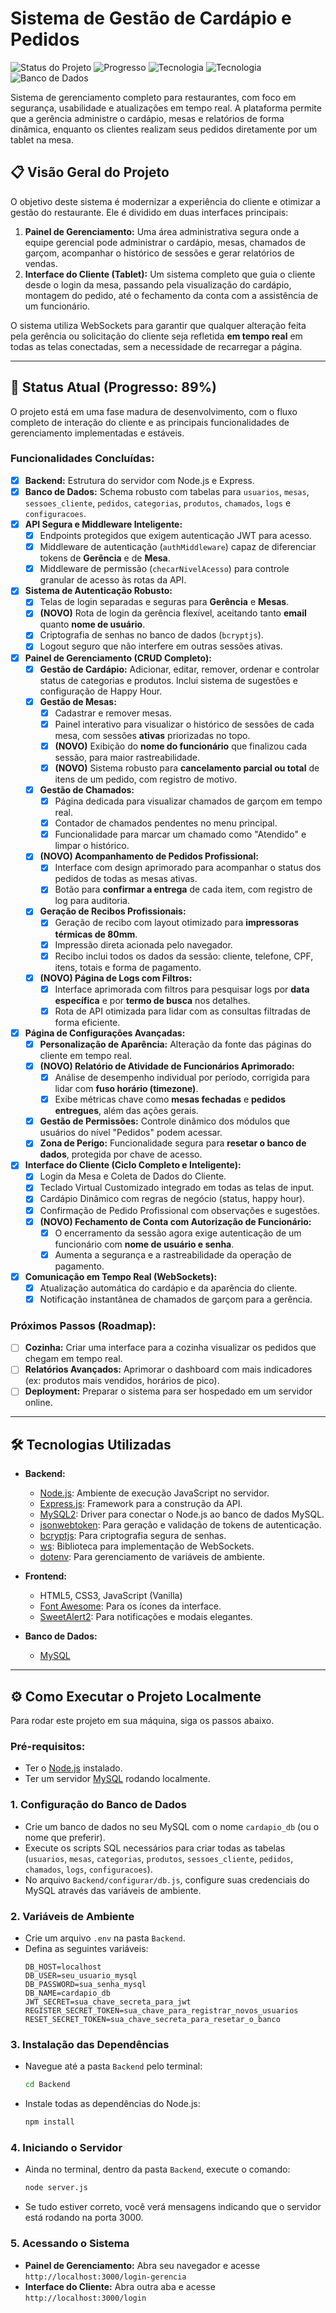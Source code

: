 # Sistema de Gestão de Cardápio e Pedidos

![Status do Projeto](https://img.shields.io/badge/status-em%20desenvolvimento-yellow ) ![Progresso](https://img.shields.io/badge/progresso-89%25-brightgreen ) ![Tecnologia](https://img.shields.io/badge/backend-Node.js%20%26%20Express-green ) ![Tecnologia](https://img.shields.io/badge/frontend-HTML,%20CSS,%20JS-blue ) ![Banco de Dados](https://img.shields.io/badge/database-MySQL-blueviolet )

Sistema de gerenciamento completo para restaurantes, com foco em segurança, usabilidade e atualizações em tempo real. A plataforma permite que a gerência administre o cardápio, mesas e relatórios de forma dinâmica, enquanto os clientes realizam seus pedidos diretamente por um tablet na mesa.

## 📋 Visão Geral do Projeto

O objetivo deste sistema é modernizar a experiência do cliente e otimizar a gestão do restaurante. Ele é dividido em duas interfaces principais:

1.  **Painel de Gerenciamento:** Uma área administrativa segura onde a equipe gerencial pode administrar o cardápio, mesas, chamados de garçom, acompanhar o histórico de sessões e gerar relatórios de vendas.
2.  **Interface do Cliente (Tablet):** Um sistema completo que guia o cliente desde o login da mesa, passando pela visualização do cardápio, montagem do pedido, até o fechamento da conta com a assistência de um funcionário.

O sistema utiliza WebSockets para garantir que qualquer alteração feita pela gerência ou solicitação do cliente seja refletida **em tempo real** em todas as telas conectadas, sem a necessidade de recarregar a página.

---

## 🚀 Status Atual (Progresso: 89%)

O projeto está em uma fase madura de desenvolvimento, com o fluxo completo de interação do cliente e as principais funcionalidades de gerenciamento implementadas e estáveis.

### Funcionalidades Concluídas:
-   [x] **Backend:** Estrutura do servidor com Node.js e Express.
-   [x] **Banco de Dados:** Schema robusto com tabelas para `usuarios`, `mesas`, `sessoes_cliente`, `pedidos`, `categorias`, `produtos`, `chamados`, `logs` e `configuracoes`.
-   [x] **API Segura e Middleware Inteligente:**
    -   [x] Endpoints protegidos que exigem autenticação JWT para acesso.
    -   [x] Middleware de autenticação (`authMiddleware`) capaz de diferenciar tokens de **Gerência** e de **Mesa**.
    -   [x] Middleware de permissão (`checarNivelAcesso`) para controle granular de acesso às rotas da API.
-   [x] **Sistema de Autenticação Robusto:**
    -   [x] Telas de login separadas e seguras para **Gerência** e **Mesas**.
    -   [x] **(NOVO)** Rota de login da gerência flexível, aceitando tanto **email** quanto **nome de usuário**.
    -   [x] Criptografia de senhas no banco de dados (`bcryptjs`).
    -   [x] Logout seguro que não interfere em outras sessões ativas.
-   [x] **Painel de Gerenciamento (CRUD Completo):**
    -   [x] **Gestão de Cardápio:** Adicionar, editar, remover, ordenar e controlar status de categorias e produtos. Inclui sistema de sugestões e configuração de Happy Hour.
    -   [x] **Gestão de Mesas:**
        -   [x] Cadastrar e remover mesas.
        -   [x] Painel interativo para visualizar o histórico de sessões de cada mesa, com sessões **ativas** priorizadas no topo.
        -   [x] **(NOVO)** Exibição do **nome do funcionário** que finalizou cada sessão, para maior rastreabilidade.
        -   [x] **(NOVO)** Sistema robusto para **cancelamento parcial ou total** de itens de um pedido, com registro de motivo.
    -   [x] **Gestão de Chamados:**
        -   [x] Página dedicada para visualizar chamados de garçom em tempo real.
        -   [x] Contador de chamados pendentes no menu principal.
        -   [x] Funcionalidade para marcar um chamado como "Atendido" e limpar o histórico.
    -   [x] **(NOVO) Acompanhamento de Pedidos Profissional:**
        -   [x] Interface com design aprimorado para acompanhar o status dos pedidos de todas as mesas ativas.
        -   [x] Botão para **confirmar a entrega** de cada item, com registro de log para auditoria.
    -   [x] **Geração de Recibos Profissionais:**
        -   [x] Geração de recibo com layout otimizado para **impressoras térmicas de 80mm**.
        -   [x] Impressão direta acionada pelo navegador.
        -   [x] Recibo inclui todos os dados da sessão: cliente, telefone, CPF, itens, totais e forma de pagamento.
    -   [x] **(NOVO) Página de Logs com Filtros:**
        -   [x] Interface aprimorada com filtros para pesquisar logs por **data específica** e por **termo de busca** nos detalhes.
        -   [x] Rota de API otimizada para lidar com as consultas filtradas de forma eficiente.
-   [x] **Página de Configurações Avançadas:**
    -   [x] **Personalização de Aparência:** Alteração da fonte das páginas do cliente em tempo real.
    -   [x] **(NOVO) Relatório de Atividade de Funcionários Aprimorado:**
        -   [x] Análise de desempenho individual por período, corrigida para lidar com **fuso horário (timezone)**.
        -   [x] Exibe métricas chave como **mesas fechadas** e **pedidos entregues**, além das ações gerais.
    -   [x] **Gestão de Permissões:** Controle dinâmico dos módulos que usuários do nível "Pedidos" podem acessar.
    -   [x] **Zona de Perigo:** Funcionalidade segura para **resetar o banco de dados**, protegida por chave de acesso.
-   [x] **Interface do Cliente (Ciclo Completo e Inteligente):**
    -   [x] Login da Mesa e Coleta de Dados do Cliente.
    -   [x] Teclado Virtual Customizado integrado em todas as telas de input.
    -   [x] Cardápio Dinâmico com regras de negócio (status, happy hour).
    -   [x] Confirmação de Pedido Profissional com observações e sugestões.
    -   [x] **(NOVO) Fechamento de Conta com Autorização de Funcionário:**
        -   [x] O encerramento da sessão agora exige autenticação de um funcionário com **nome de usuário e senha**.
        -   [x] Aumenta a segurança e a rastreabilidade da operação de pagamento.
-   [x] **Comunicação em Tempo Real (WebSockets):**
    -   [x] Atualização automática do cardápio e da aparência do cliente.
    -   [x] Notificação instantânea de chamados de garçom para a gerência.

### Próximos Passos (Roadmap):
-   [ ] **Cozinha:** Criar uma interface para a cozinha visualizar os pedidos que chegam em tempo real.
-   [ ] **Relatórios Avançados:** Aprimorar o dashboard com mais indicadores (ex: produtos mais vendidos, horários de pico).
-   [ ] **Deployment:** Preparar o sistema para ser hospedado em um servidor online.

---

## 🛠️ Tecnologias Utilizadas

*   **Backend:**
    *   [Node.js](https://nodejs.org/ ): Ambiente de execução JavaScript no servidor.
    *   [Express.js](https://expressjs.com/ ): Framework para a construção da API.
    *   [MySQL2](https://github.com/sidorares/node-mysql2 ): Driver para conectar o Node.js ao banco de dados MySQL.
    *   [jsonwebtoken](https://github.com/auth0/node-jsonwebtoken ): Para geração e validação de tokens de autenticação.
    *   [bcryptjs](https://github.com/dcodeIO/bcrypt.js ): Para criptografia segura de senhas.
    *   [ws](https://github.com/websockets/ws ): Biblioteca para implementação de WebSockets.
    *   [dotenv](https://github.com/motdotla/dotenv ): Para gerenciamento de variáveis de ambiente.

*   **Frontend:**
    *   HTML5, CSS3, JavaScript (Vanilla)
    *   [Font Awesome](https://fontawesome.com/ ): Para os ícones da interface.
    *   [SweetAlert2](https://sweetalert2.github.io/ ): Para notificações e modais elegantes.

*   **Banco de Dados:**
    *   [MySQL](https://www.mysql.com/ )

---

## ⚙️ Como Executar o Projeto Localmente

Para rodar este projeto em sua máquina, siga os passos abaixo.

### Pré-requisitos:
*   Ter o [Node.js](https://nodejs.org/ ) instalado.
*   Ter um servidor [MySQL](https://www.mysql.com/ ) rodando localmente.

### 1. Configuração do Banco de Dados
-   Crie um banco de dados no seu MySQL com o nome `cardapio_db` (ou o nome que preferir).
-   Execute os scripts SQL necessários para criar todas as tabelas (`usuarios`, `mesas`, `categorias`, `produtos`, `sessoes_cliente`, `pedidos`, `chamados`, `logs`, `configuracoes`).
-   No arquivo `Backend/configurar/db.js`, configure suas credenciais do MySQL através das variáveis de ambiente.

### 2. Variáveis de Ambiente
-   Crie um arquivo `.env` na pasta `Backend`.
-   Defina as seguintes variáveis:
    ```env
    DB_HOST=localhost
    DB_USER=seu_usuario_mysql
    DB_PASSWORD=sua_senha_mysql
    DB_NAME=cardapio_db
    JWT_SECRET=sua_chave_secreta_para_jwt
    REGISTER_SECRET_TOKEN=sua_chave_para_registrar_novos_usuarios
    RESET_SECRET_TOKEN=sua_chave_secreta_para_resetar_o_banco
    ```

### 3. Instalação das Dependências
-   Navegue até a pasta `Backend` pelo terminal:
    ```bash
    cd Backend
    ```
-   Instale todas as dependências do Node.js:
    ```bash
    npm install
    ```

### 4. Iniciando o Servidor
-   Ainda no terminal, dentro da pasta `Backend`, execute o comando:
    ```bash
    node server.js
    ```
-   Se tudo estiver correto, você verá mensagens indicando que o servidor está rodando na porta 3000.

### 5. Acessando o Sistema
-   **Painel de Gerenciamento:** Abra seu navegador e acesse `http://localhost:3000/login-gerencia`
-   **Interface do Cliente:** Abra outra aba e acesse `http://localhost:3000/login`
